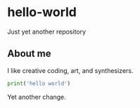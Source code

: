 # hello-world
Just yet another repository

## About me 

I like creative coding, art, and synthesizers.

```python
print('hello world')
```

Yet another change.
